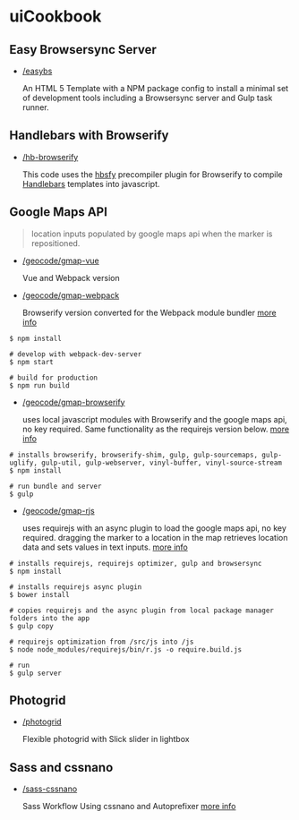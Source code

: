 # uiCookbook

## Easy Browsersync Server

*   [/easybs](/easybs)

    An HTML 5 Template with a NPM package config to install a minimal set of development tools including a Browsersync server and Gulp task runner.

## Handlebars with Browserify

*   [/hb-browserify](/hb-browserify)

	This code uses the [hbsfy](https://github.com/epeli/node-hbsfy) precompiler plugin for Browserify to compile [Handlebars](http://handlebarsjs.com/) templates into javascript.

## Google Maps API

> location inputs populated by google maps api when the marker is repositioned.

* 	[/geocode/gmap-vue](/geocode/gmap-vue)

	Vue and Webpack version

* 	[/geocode/gmap-webpack](/geocode/gmap-webpack)

	Browserify version converted for the Webpack module bundler
    [more info](http://jimfrenette.com/2017/03/google-maps-api-with-webpack/ "Blog post")

```
$ npm install

# develop with webpack-dev-server
$ npm start

# build for production
$ npm run build
```


* 	[/geocode/gmap-browserify](/geocode/gmap-browserify)

	uses local javascript modules with Browserify and the google maps api, no key required. Same functionality as the requirejs version below. [more info](http://jimfrenette.com/2016/03/google-maps-api-with-browserify/ "Blog post")

```
# installs browserify, browserify-shim, gulp, gulp-sourcemaps, gulp-uglify, gulp-util, gulp-webserver, vinyl-buffer, vinyl-source-stream
$ npm install

# run bundle and server
$ gulp
```


* 	[/geocode/gmap-rjs](/geocode/gmap-rjs)

	uses requirejs with an async plugin to load the google maps api, no key required.
	dragging the marker to a location in the map retrieves location data and sets values in text inputs.
	[more info](http://jimfrenette.com/2015/11/googlemap-requirejs/ "Blog post")

```
# installs requirejs, requirejs optimizer, gulp and browsersync
$ npm install

# installs requirejs async plugin
$ bower install

# copies requirejs and the async plugin from local package manager folders into the app
$ gulp copy

# requirejs optimization from /src/js into /js
$ node node_modules/requirejs/bin/r.js -o require.build.js

# run
$ gulp server
```

## Photogrid

*	[/photogrid](/photogrid)

	Flexible photogrid with Slick slider in lightbox


## Sass and cssnano

*	[/sass-cssnano](/sass-cssnano)

	Sass Workflow Using cssnano and Autoprefixer
	[more info](http://jimfrenette.com/2016/02/sass-cssnano-autoprefixer/ "Blog post")
